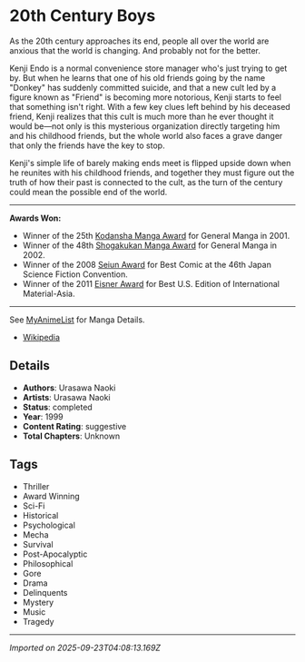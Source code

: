 # 20th Century Boys

As the 20th century approaches its end, people all over the world are anxious that the world is changing. And probably not for the better.

Kenji Endo is a normal convenience store manager who's just trying to get by. But when he learns that one of his old friends going by the name "Donkey" has suddenly committed suicide, and that a new cult led by a figure known as "Friend" is becoming more notorious, Kenji starts to feel that something isn't right. With a few key clues left behind by his deceased friend, Kenji realizes that this cult is much more than he ever thought it would be—not only is this mysterious organization directly targeting him and his childhood friends, but the whole world also faces a grave danger that only the friends have the key to stop.

Kenji's simple life of barely making ends meet is flipped upside down when he reunites with his childhood friends, and together they must figure out the truth of how their past is connected to the cult, as the turn of the century could mean the possible end of the world.

--- 
**Awards Won:**

- Winner of the 25th [Kodansha Manga Award]( https://en.wikipedia.org/wiki/Kodansha_Manga_Award) for General Manga in 2001.
- Winner of the 48th [Shogakukan Manga Award](https://en.wikipedia.org/wiki/Shogakukan_Manga_Award) for General Manga in 2002.
- Winner of the 2008 [Seiun Award](https://en.wikipedia.org/wiki/Seiun_Award) for Best Comic at the 46th Japan Science Fiction Convention.
- Winner of the 2011 [Eisner Award](https://en.wikipedia.org/wiki/Eisner_Awards#Past_winners) for Best U.S. Edition of International Material-Asia.

---
  
See [MyAnimeList](https://myanimelist.net/manga/3/20th_Century_Boys) for Manga Details.

- [Wikipedia](https://en.wikipedia.org/wiki/20th_Century_Boys)

## Details
- **Authors**: Urasawa Naoki
- **Artists**: Urasawa Naoki
- **Status**: completed
- **Year**: 1999
- **Content Rating**: suggestive
- **Total Chapters**: Unknown

## Tags
- Thriller
- Award Winning
- Sci-Fi
- Historical
- Psychological
- Mecha
- Survival
- Post-Apocalyptic
- Philosophical
- Gore
- Drama
- Delinquents
- Mystery
- Music
- Tragedy

---
*Imported on 2025-09-23T04:08:13.169Z*
